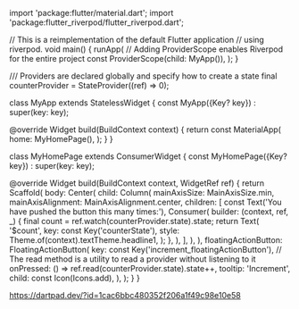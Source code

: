 
import 'package:flutter/material.dart';
import 'package:flutter_riverpod/flutter_riverpod.dart';

// This is a reimplementation of the default Flutter application
// using riverpod.
void main() {
  runApp(
    // Adding ProviderScope enables Riverpod for the entire project
    const ProviderScope(child: MyApp()),
  );
}

/// Providers are declared globally and specify how to create a state
final counterProvider = StateProvider((ref) => 0);

class MyApp extends StatelessWidget {
  const MyApp({Key? key}) : super(key: key);

  @override
  Widget build(BuildContext context) {
    return const MaterialApp(
      home: MyHomePage(),
    );
  }
}

class MyHomePage extends ConsumerWidget {
  const MyHomePage({Key? key}) : super(key: key);

  @override
  Widget build(BuildContext context, WidgetRef ref) {
    return Scaffold(
      body: Center(
        child: Column(
          mainAxisSize: MainAxisSize.min,
          mainAxisAlignment: MainAxisAlignment.center,
          children: <Widget>[
            const Text('You have pushed the button this many times:'),
            Consumer(
              builder: (context, ref, _) {
                final count = ref.watch(counterProvider.state).state;
                return Text(
                  '$count',
                  key: const Key('counterState'),
                  style: Theme.of(context).textTheme.headline1,
                );
              },
            ),
          ],
        ),
      ),
      floatingActionButton: FloatingActionButton(
        key: const Key('increment_floatingActionButton'),
        // The read method is a utility to read a provider without listening to it
        onPressed: () => ref.read(counterProvider.state).state++,
        tooltip: 'Increment',
        child: const Icon(Icons.add),
      ),
    );
  }
}

https://dartpad.dev/?id=1cac6bbc480352f206a1f49c98e10e58